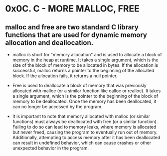 # 0x0C. C - MORE  MALLOC, FREE

## malloc and free are two standard C library functions that are used for dynamic memory allocation and deallocation.

* malloc is short for "memory allocation" and is used to allocate a block of memory in the heap at runtime. It takes a single argument, which is the size of the block of memory to be allocated in bytes. If the allocation is successful, malloc returns a pointer to the beginning of the allocated block. If the allocation fails, it returns a null pointer.

* Free is used to deallocate a block of memory that was previously allocated with malloc (or a similar function like calloc or realloc). It takes a single argument, which is the pointer to the beginning of the block of memory to be deallocated. Once the memory has been deallocated, it can no longer be accessed by the program.

* It is important to note that memory allocated with malloc (or similar functions) must always be deallocated with free (or a similar function). Failing to do so can lead to memory leaks, where memory is allocated but never freed, causing the program to eventually run out of memory. 
Additionally, attempting to access memory after it has been deallocated can result in undefined behavior, which can cause crashes or other unexpected behavior in the program.


